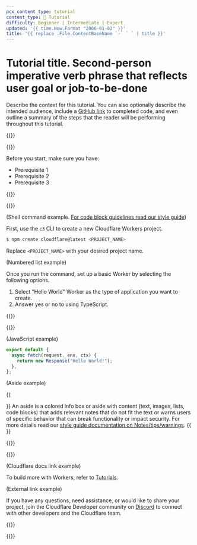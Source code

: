 ```yaml
---
pcx_content_type: tutorial
content_type: 📝 Tutorial
difficulty: Beginner | Intermediate | Expert
updated: '{{ time.Now.Format "2006-01-02" }}'
title: '{{ replace .File.ContentBaseName `-` ` ` | title }}'
---
```


# Tutorial title. Second-person imperative verb phrase that reflects user goal or job-to-be-done

Describe the context for this tutorial. You can also optionally describe the intended audience, include a [GitHub link](https://github.com/) to completed code, and even outline a summary of the steps that the reader will be performing throughout this tutorial.

{{<tutorial>}}

{{<tutorial-prereqs>}}

Before you start, make sure you have:

- Prerequisite 1
- Prerequisite 2
- Prerequisite 3

{{</tutorial-prereqs>}}

{{<tutorial-step title="Step 1 title">}}

(Shell command example. [For code block guidelines read our style guide](/style-guide/formatting/code-block-guidelines/))

First, use the `c3` CLI to create a new Cloudflare Workers project.

```sh
$ npm create cloudflare@latest <PROJECT_NAME>
```

Replace `<PROJECT_NAME>` with your desired project name. 

(Numbered list example)

Once you run the command, set up a basic Worker by selecting the following options.

1. Select "Hello World" Worker as the type of application you want to create.
2. Answer yes or no to using TypeScript.

{{</tutorial-step>}}

{{<tutorial-step title="Step 2 content">}}

(JavaScript example)

```js
export default {
  async fetch(request, env, ctx) {
    return new Response("Hello World!");
  },
};
```

(Aside example)

{{<Aside type="note">}}
An aside is a colored info box or aside with content (text, images, lists, code blocks) that adds relevant notes that do not fit the text or warns users of specific behavior that can break functionality or impact security. For more details read our [style guide documentation on Notes/tips/warnings](/style-guide/documentation-content-strategy/component-attributes/notes-tips-warnings/#recommendations).
{{</Aside>}}

{{</tutorial-step>}}

{{<tutorial-step title="Next steps" optional="true">}}

(Cloudflare docs link example)

To build more with Workers, refer to [Tutorials](/workers/tutorials/).

(External link example)

If you have any questions, need assistance, or would like to share your project, join the Cloudflare Developer community on [Discord](https://discord.cloudflare.com) to connect with other developers and the Cloudflare team.

{{</tutorial-step>}}

{{</tutorial>}}